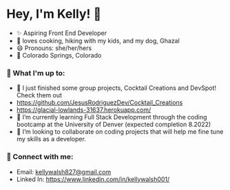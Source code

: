 <!--
**kemwalsh/kemwalsh** is a ✨ _special_ ✨ repository because its `README.md` (this file) appears on your GitHub profile.

Here are some ideas to get you started:

- 🔭 I’m currently working on ...
- 🌱 I’m currently learning ...
- 👯 I’m looking to collaborate on ...
- 🤔 I’m looking for help with ...
- 💬 Ask me about ...
- 📫 How to reach me: ...
- 😄 Pronouns: ...
- ⚡ Fun fact: ...
-->

# Hey, I'm Kelly! 👋

- ✨ Aspiring Front End Developer
- 🐶 loves cooking, hiking with my kids, and my dog, Ghazal
- 😄 Pronouns: she/her/hers
- 📍 Colorado Springs, Colorado

### 🚀 What I'm up to:
- 🔭 I just finished some group projects, Cocktail Creations and DevSpot! Check them out
- https://github.com/JesusRodriguezDev/Cocktail_Creations
- https://glacial-lowlands-31637.herokuapp.com/
- 🌱 I’m currently learning Full Stack Development through the coding bootcamp at the University of Denver (expected completion 8.2022)
- 👯 I’m looking to collaborate on coding projects that will help me fine tune my skills as a developer.

### 🤝 Connect with me:
- Email: kellywalsh827@gmail.com
- Linked In: https://www.linkedin.com/in/kellywalsh001/
